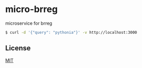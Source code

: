 # micro-brreg
microservice for brreg

```sh
$ curl -d '{"query": "pythonia"}' -v http://localhost:3000
```

## License
[MIT](LICENSE)